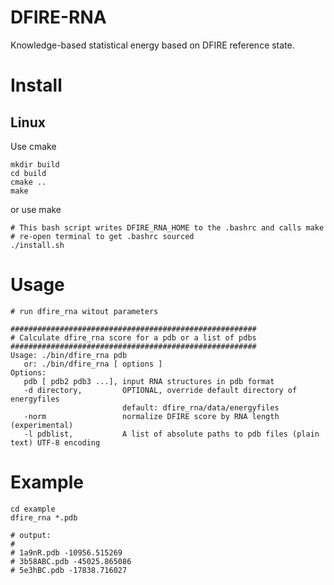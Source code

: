 

# DFIRE-RNA

Knowledge-based statistical energy based on DFIRE reference state.

# Install

## Linux

Use cmake

```
mkdir build
cd build
cmake ..
make
```


or use make

```
# This bash script writes DFIRE_RNA_HOME to the .bashrc and calls make
# re-open terminal to get .bashrc sourced
./install.sh
```

# Usage

```
# run dfire_rna witout parameters

#######################################################
# Calculate dfire_rna score for a pdb or a list of pdbs
#######################################################
Usage: ./bin/dfire_rna pdb 
   or: ./bin/dfire_rna [ options ] 
Options:
   pdb [ pdb2 pdb3 ...], input RNA structures in pdb format
   -d directory,         OPTIONAL, override default directory of energyfiles
                         default: dfire_rna/data/energyfiles
   -norm                 normalize DFIRE score by RNA length (experimental)
   -l pdblist,           A list of absolute paths to pdb files (plain text) UTF-8 encoding

```


# Example

```
cd example
dfire_rna *.pdb

# output:
#
# 1a9nR.pdb -10956.515269  
# 3b58ABC.pdb -45025.865086  
# 5e3hBC.pdb -17838.716027  
```

